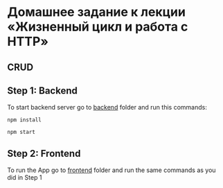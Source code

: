# Домашнее задание к лекции «Жизненный цикл и работа с HTTP»

## CRUD

## Step 1: Backend

To start backend server go to [backend](https://github.com/DarkElf2233/ra-hw6_2/tree/main/backend) folder and run this commands:
```
npm install

npm start
```

## Step 2: Frontend

To run the App go to [frontend](https://github.com/DarkElf2233/ra-hw6_2/tree/main/frontend) folder and run the same commands as you did in Step 1